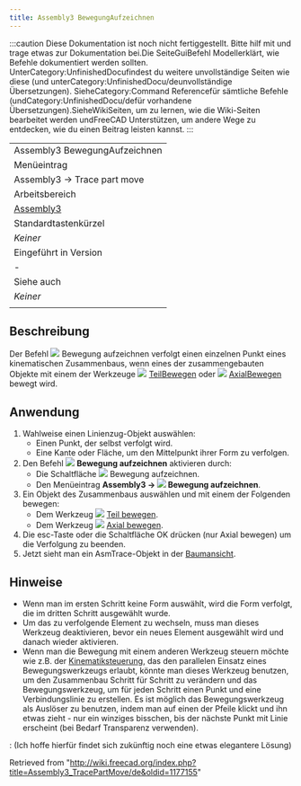 ```yaml
---
title: Assembly3 BewegungAufzeichnen
---
```

:::caution
Diese Dokumentation ist noch nicht fertiggestellt. Bitte hilf mit und trage etwas zur Dokumentation bei.Die SeiteGuiBefehl Modellerklärt, wie Befehle dokumentiert werden sollten. UnterCategory:UnfinishedDocufindest du weitere unvollständige Seiten wie diese (und unterCategory:UnfinishedDocu/deunvollständige Übersetzungen). SieheCategory:Command Referencefür sämtliche Befehle (undCategory:UnfinishedDocu/defür vorhandene Übersetzungen).SieheWikiSeiten, um zu lernen, wie die Wiki-Seiten bearbeitet werden undFreeCAD Unterstützen, um andere Wege zu entdecken, wie du einen Beitrag leisten kannst.
:::

|  |
| --- |
| Assembly3 BewegungAufzeichnen |
| Menüeintrag |
| Assembly3 → Trace part move |
| Arbeitsbereich |
| [Assembly3](/Assembly3_Workbench/de "Assembly3 Workbench/de") |
| Standardtastenkürzel |
| *Keiner* |
| Eingeführt in Version |
| - |
| Siehe auch |
| *Keiner* |
|  |

## Beschreibung

Der Befehl ![](/images/Assembly_Trace.svg) Bewegung aufzeichnen verfolgt einen einzelnen Punkt eines kinematischen Zusammenbaus, wenn eines der zusammengebauten Objekte mit einem der Werkzeuge ![](/images/Assembly_Move.svg) [TeilBewegen](/Assembly3_MovePart/de "Assembly3 MovePart/de") oder ![](/images/Assembly_AxialMove.svg) [AxialBewegen](/Assembly3_AxialMove/de "Assembly3 AxialMove/de") bewegt wird.

## Anwendung

1. Wahlweise einen Linienzug-Objekt auswählen:
   * Einen Punkt, der selbst verfolgt wird.
   * Eine Kante oder Fläche, um den Mittelpunkt ihrer Form zu verfolgen.
2. Den Befehl ![](/images/Assembly_Trace.svg) **Bewegung aufzeichnen** aktivieren durch:
   * Die Schaltfläche ![](/images/Assembly_Trace.svg) Bewegung aufzeichnen.
   * Den Menüeintrag **Assembly3 → ![](/images/Assembly_Trace.svg) Bewegung aufzeichnen**.
3. Ein Objekt des Zusammenbaus auswählen und mit einem der Folgenden bewegen:
   * Dem Werkzeug ![](/images/Assembly_Move.svg) [Teil bewegen](/Assembly3_MovePart/de "Assembly3 MovePart/de").
   * Dem Werkzeug ![](/images/Assembly_AxialMove.svg) [Axial bewegen](/Assembly3_AxialMove "Assembly3 AxialMove").
4. Die esc-Taste oder die Schaltfläche OK drücken (nur Axial bewegen) um die Verfolgung zu beenden.
5. Jetzt sieht man ein AsmTrace-Objekt in der [Baumansicht](/Tree_view/de "Tree view/de").

## Hinweise

* Wenn man im ersten Schritt keine Form auswählt, wird die Form verfolgt, die im dritten Schritt ausgewählt wurde.
* Um das zu verfolgende Element zu wechseln, muss man dieses Werkzeug deaktivieren, bevor ein neues Element ausgewählt wird und danach wieder aktivieren.
* Wenn man die Bewegung mit einem anderen Werkzeug steuern möchte wie z.B. der [Kinematiksteuerung](/Tutorial_KinematicController/de "Tutorial KinematicController/de"), das den parallelen Einsatz eines Bewegungswerkzeugs erlaubt, könnte man dieses Werkzeug benutzen, um den Zusammenbau Schritt für Schritt zu verändern und das Bewegungswerkzeug, um für jeden Schritt einen Punkt und eine Verbindungslinie zu erstellen. Es ist möglich das Bewegungswerkzeug als Auslöser zu benutzen, indem man auf einen der Pfeile klickt und ihn etwas zieht - nur ein winziges bisschen, bis der nächste Punkt mit Linie erscheint (bei Bedarf Transparenz verwenden).

:   (Ich hoffe hierfür findet sich zukünftig noch eine etwas elegantere Lösung)

Retrieved from "<http://wiki.freecad.org/index.php?title=Assembly3_TracePartMove/de&oldid=1177155>"